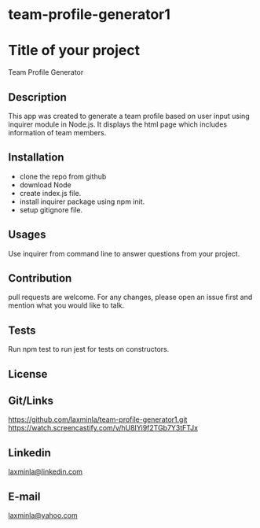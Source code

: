 # team-profile-generator1
# Title of your project
Team Profile Generator


## Description
This app was created to generate a team profile based on user input using inquirer module in Node.js. It displays the html page which includes information of team members.


## Installation
- clone the repo from github
- download Node
- create index.js file.
- install inquirer package using npm init.
- setup gitignore file.


## Usages
Use inquirer from command line to answer questions from your project.


## Contribution
pull requests are welcome. For any changes, please open an issue first and mention what you would like to talk.


## Tests
Run npm test to run jest for tests on constructors.


## License



## Git/Links
https://github.com/laxminla/team-profile-generator1.git
https://watch.screencastify.com/v/hU8IYi9f2TGb7Y3tFTJx



## Linkedin
laxminla@linkedin.com

## E-mail
laxminla@yahoo.com

